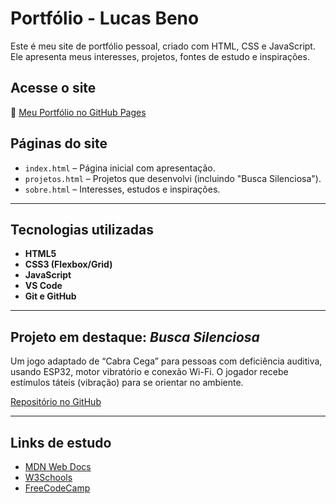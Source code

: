 # Portfólio - Lucas Beno

Este é meu site de portfólio pessoal, criado com HTML, CSS e JavaScript. Ele apresenta meus interesses, projetos, fontes de estudo e inspirações.

##  Acesse o site

📎 [Meu Portfólio no GitHub Pages](https://lucasbeno.github.io/Lucas-Beno)

##  Páginas do site

- `index.html` – Página inicial com apresentação.
- `projetos.html` – Projetos que desenvolvi (incluindo "Busca Silenciosa").
- `sobre.html` – Interesses, estudos e inspirações.

---

##  Tecnologias utilizadas

- **HTML5**
- **CSS3 (Flexbox/Grid)**
- **JavaScript**
- **VS Code**
- **Git e GitHub**

---

##  Projeto em destaque: *Busca Silenciosa*

Um jogo adaptado de “Cabra Cega” para pessoas com deficiência auditiva, usando ESP32, motor vibratório e conexão Wi-Fi. O jogador recebe estímulos táteis (vibração) para se orientar no ambiente.

  
 [Repositório no GitHub](https://github.com/louise-pessoa/Busca-Silenciosa)

---

##  Links de estudo

- [MDN Web Docs](https://developer.mozilla.org/pt-BR/)
- [W3Schools](https://www.w3schools.com/)
- [FreeCodeCamp](https://www.freecodecamp.org/)
